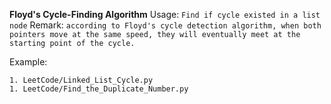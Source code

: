 **Floyd's Cycle-Finding Algorithm**
Usage: `Find if cycle existed in a list node`
Remark: `according to Floyd's cycle detection algorithm, when both pointers move at the same speed, they will eventually meet at the starting point of the cycle.`

Example:

```
1. LeetCode/Linked_List_Cycle.py
1. LeetCode/Find_the_Duplicate_Number.py
```
